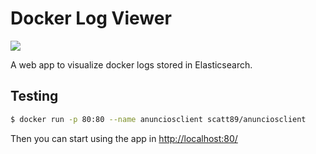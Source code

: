 # Docker Log Viewer

[![](https://images.microbadger.com/badges/image/scatt89/anunciosclient.svg)](https://microbadger.com/images/scatt89/anunciosclient "Get your own image badge on microbadger.com")

A web app to visualize docker logs stored in Elasticsearch.

## Testing

```sh
$ docker run -p 80:80 --name anunciosclient scatt89/anunciosclient
```

Then you can start using the app in [http://localhost:80/](http://localhost:80/)
